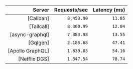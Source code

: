<!-- PERFORMANCE_RESULTS_START -->

| Server | Requests/sec | Latency (ms) |
|--------:|--------------:|--------------:|
| [Caliban] | `8,453.90` | `11.85` |
| [Tailcall] | `8,300.99` | `12.04` |
| [async-graphql] | `7,383.98` | `13.55` |
| [Gqlgen] | `2,185.68` | `47.41` |
| [Apollo GraphQL] | `1,839.03` | `54.16` |
| [Netflix DGS] | `1,347.54` | `78.74` |

<!-- PERFORMANCE_RESULTS_END -->
